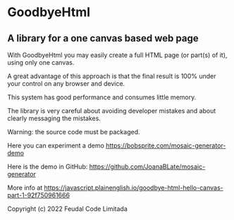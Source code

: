 
# GoodbyeHtml 
A library for a one canvas based web page 
-----------------------------------------


With GoodbyeHtml you may easily create a full HTML page (or part(s) of it), using only one canvas.
 
A great advantage of this approach is that the final result is 100% under your control on any browser and device.

This system has good performance and consumes little memory.

The library is very careful about avoiding developer mistakes and about clearly messaging the mistakes.


Warning: the source code must be packaged.

Here you can experiment a demo https://bobsprite.com/mosaic-generator-demo

Here is the demo in GitHub: https://github.com/JoanaBLate/mosaic-generator

More info at https://javascript.plainenglish.io/goodbye-html-hello-canvas-part-1-92f750961666



Copyright (c) 2022 Feudal Code Limitada

